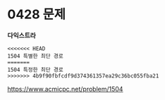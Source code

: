 # 0428 문제

**다익스트라**

```
<<<<<<< HEAD
1504 특별한 최단 경로
=======
1504 특정한 최단 경로
>>>>>>> 4b9f90fbfcdf9d374361357ea29c36bc055fba21
```

https://www.acmicpc.net/problem/1504